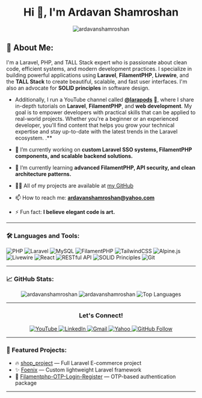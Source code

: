 <h1 align="center">Hi 👋, I'm Ardavan Shamroshan</h1>
<p align="center">
    <img src="https://komarev.com/ghpvc/?username=ardavanshamroshan&label=Profile%20views&color=0e75b6&style=flat" alt="ardavanshamroshan" />
  </p>

## 🌱 About Me:
I'm a Laravel, PHP, and TALL Stack expert who is passionate about clean code, efficient systems, and modern development practices. I specialize in building powerful applications using **Laravel**, **FilamentPHP**, **Livewire**, and the **TALL Stack** to create beautiful, scalable, and fast user interfaces. I'm also an advocate for **SOLID principles** in software design.

- Additionally, I run a YouTube channel called **[@larapods](https://www.youtube.com/@larapods)** 🎥, where I share in-depth tutorials on **Laravel**, **FilamentPHP**, and **web development**. My goal is to empower developers with practical skills that can be applied to real-world projects. Whether you're a beginner or an experienced developer, you'll find content that helps you grow your technical expertise and stay up-to-date with the latest trends in the Laravel ecosystem.
.**

- 🔭 I’m currently working on **custom Laravel SSO systems, FilamentPHP components, and scalable backend solutions.**

- 🌱 I’m currently learning **advanced FilamentPHP, API security, and clean architecture patterns.**

- 👨‍💻 All of my projects are available at [my GitHub](https://github.com/ardavanshamroshan)

- 📫 How to reach me: **[ardavanshamroshan@yahoo.com](mailto:ardavanshamroshan@yahoo.com)**

- ⚡ Fun fact: **I believe elegant code is art.**

---

<h3 align="left">🛠️ Languages and Tools:</h3>

<p align="left">
  <img src="https://img.shields.io/badge/PHP-777BB4?style=flat&logo=php&logoColor=white" alt="PHP" />
  <img src="https://img.shields.io/badge/Laravel-FF2D20?style=flat&logo=laravel&logoColor=white" alt="Laravel" />
  <img src="https://img.shields.io/badge/MySQL-4479A1?style=flat&logo=mysql&logoColor=white" alt="MySQL" />
  <img src="https://img.shields.io/badge/FilamentPHP-FFB020?style=flat&logo=laravel&logoColor=white" alt="FilamentPHP" />
  <img src="https://img.shields.io/badge/TailwindCSS-06B6D4?style=flat&logo=tailwindcss&logoColor=white" alt="TailwindCSS" />
  <img src="https://img.shields.io/badge/Alpine.js-8BC0D0?style=flat&logo=alpinelinux&logoColor=white" alt="Alpine.js" />
  <img src="https://img.shields.io/badge/Livewire-4F46E5?style=flat&logo=laravel&logoColor=white" alt="Livewire" />
<!--   <img src="https://img.shields.io/badge/TALL%20Stack-38BDF8?style=flat&logo=laravel&logoColor=white" alt="TALL Stack" /> -->
  <img src="https://img.shields.io/badge/React-61DAFB?style=flat&logo=react&logoColor=white" alt="React" />
  <img src="https://img.shields.io/badge/RESTful%20API-4CAF50?style=flat&logo=api&logoColor=white" alt="RESTful API" />
  <img src="https://img.shields.io/badge/SOLID%20Principles-F59E0B?style=flat&logo=codewars&logoColor=white" alt="SOLID Principles" />
<!--   <img src="https://img.shields.io/badge/HTML5-E34F26?style=flat&logo=html5&logoColor=white" alt="HTML5" /> -->
<!--   <img src="https://img.shields.io/badge/CSS3-1572B6?style=flat&logo=css3&logoColor=white" alt="CSS3" /> -->
  <img src="https://img.shields.io/badge/Git-F05032?style=flat&logo=git&logoColor=white" alt="Git" />
</p>

---

<h3 align="left">📈 GitHub Stats:</h3>

<p align="center">
  <img src="https://github-readme-stats.vercel.app/api?username=ardavanshamroshan&show_icons=true&theme=radical" alt="ardavanshamroshan" />
  <img src="https://github-readme-streak-stats.herokuapp.com/?user=ardavanshamroshan&theme=radical" alt="ardavanshamroshan" />
  <img src="https://github-readme-stats.vercel.app/api/top-langs/?username=ardavanshamroshan&langs_count=10&layout=compact&theme=radical" alt="Top Languages" />
</p>

---

<h3 align="center">Let's Connect!</h3>

<p align="center">
  <a href="https://www.youtube.com/@larapods">
    <img src="https://img.shields.io/badge/YouTube-FF0000?style=flat&logo=youtube&logoColor=white" alt="YouTube" />
  </a>
  <a href="https://www.linkedin.com/in/ardavan-shamroshan-60597b231">
    <img src="https://img.shields.io/badge/LinkedIn-0077B5?style=flat&logo=linkedin&logoColor=white" alt="LinkedIn" />
  </a>
  <a href="mailto:shamroshanardavan@gmail.com">
    <img src="https://img.shields.io/badge/Gmail-D14836?style=flat&logo=gmail&logoColor=white" alt="Gmail" />
  </a>
  <a href="mailto:ardavanshamroshan@yahoo.com">
    <img src="https://img.shields.io/badge/Yahoo-720E9E?style=flat&logo=yahoo&logoColor=white" alt="Yahoo" />
  </a>
  <a href="https://github.com/ardavanshamroshan">
    <img src="https://img.shields.io/badge/Follow%20Me%20on%20GitHub-181717?style=flat&logo=github&logoColor=white" alt="GitHub Follow" />
  </a>
</p>

---

<h3 align="left">🚀 Featured Projects:</h3>

- 🔥 [shop_project](https://github.com/ardavanshamroshan/shop_project) — Full Laravel E-commerce project
- ✨ [Foenix](https://github.com/ardavanshamroshan/Foenix) — Custom lightweight Laravel framework
- 🔐 [Filamentphp-OTP-Login-Register](https://github.com/ardavanshamroshan/Filamentphp-OTP-Login-Register) — OTP-based authentication package

---
